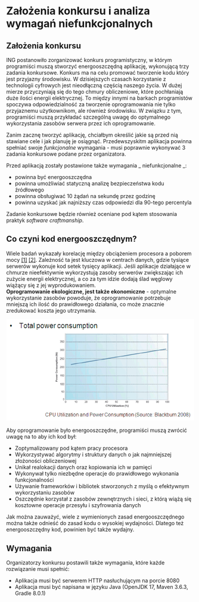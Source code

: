# Założenia konkursu i analiza wymagań niefunkcjonalnych

## Założenia konkursu
ING postanowiło zorganizować konkurs programistyczny, w którym programiści muszą stworzyć energooszczędną aplikację, wykonującą trzy zadania konkursowe.
Konkurs ma na celu promować tworzenie kodu który jest przyjazny środowisku.
W dzisiejszych czasach korzystanie z technologii cyfrowych jest nieodłączną częścią naszego życia. W dużej mierze przyczyniają się do tego chmury obliczeniowe,
które pochłaniają duże ilości energii elektrycznej. To między innymi na barkach programistów spoczywa odpowiedzialność za tworzenie oprogramowania
nie tylko przyjaznemu użytkownikom, ale również środowisku. W związku z tym, programiści muszą przykładać szczególną uwagę do optymalnego wykorzystania zasobów serwera przez ich oprogramowanie.

Zanim zacznę tworzyć aplikację, chciałbym określić jakie są przed nią stawiane cele i jak planuję je osiągnąć.
Przedewszyskitm aplikacja powinna spełniać swoje _funkcjonalne_ wymagania - musi poprawnie wykonywać 3 zadania konkursowe podane przez organizatora.

Przed aplikacją zostały postawione także wymagania _ niefunkcjonalne _:
* powinna być energooszczędna
* powinna umożliwiać statyczną analizę bezpieczeństwa kodu źródłowego
* powinna obsługiwać 10 żądań na sekundę przez godzinę
* powinna uzyskać jak najniższy czas odpowiedzi dla 90-tego percentyla

Zadanie konkursowe będzie również oceniane pod kątem stosowania praktyk _software craftmanship_.

## Co czyni kod energooszczędnym?
Wiele badań wykazały korelację między obciążeniem procesora a poborem mocy [[1]](https://research.google/pubs/pub32980/) [[2]](https://www.infoq.com/articles/power-consumption-servers/).
Zależność ta jest kluczowa w centrach danych, gdzie tysiące serwerów wykonuje kod setek tysięcy aplikacji.
Jeśli aplikacje działające w chmurze nieefektywnie wykorzystują zasoby serwerów zwiększając ich zużycie energii elektrycznej, a co za tym idzie dodają ślad węglowy wiążący się z jej wyprodukowaniem.   
**Oprogramowanie ekologiczne, jest także ekonomiczne** - optymalne wykorzystanie zasobów powoduje, że oprogramowanie potrzebuje mniejszą ich ilość do prawidłowego działania, co może znacznie zredukować koszta jego utrzymania.

![image](./cpu-power-consumption.png)

Aby oprogramowanie było energooszczędne, programiści muszą zwrócić uwagę na to aby ich kod był:
* Zoptymalizowany pod kątem pracy procesora
* Wykorzystywać algorytmy i struktury danych o jak najmniejszej złożoności obliczeniowej
* Unikał realokacji danych oraz kopiowania ich w pamięci
* Wykonywał tylko niezbędne operacje do prawidłowego wykonania funkcjonalności
* Używanie frameworków i bibliotek stworzonych z myślą o efektywnym wykorzystaniu zasobów
* Oszczędnie korzystał z zasobów zewnętrznych i sieci, z którą wiążą się kosztowne operacje przesyłu i szyfrowania danych

Jak można zauważyć, wiele z wymienionych zasad energooszczędnego można także odnieść do zasad kodu o wysokiej wydajności. Dlatego też energooszczędny kod, powinien być także wydajny.

## Wymagania
Organizatorzy konkursu postawili także wymagania, które każde rozwiązanie musi spełnić:
* Aplikacja musi być serwerem HTTP nasłuchującym na porcie 8080
* Aplikacja musi być napisana w języku Java (OpenJDK 17, Maven 3.6.3, Gradle 8.0.1)
